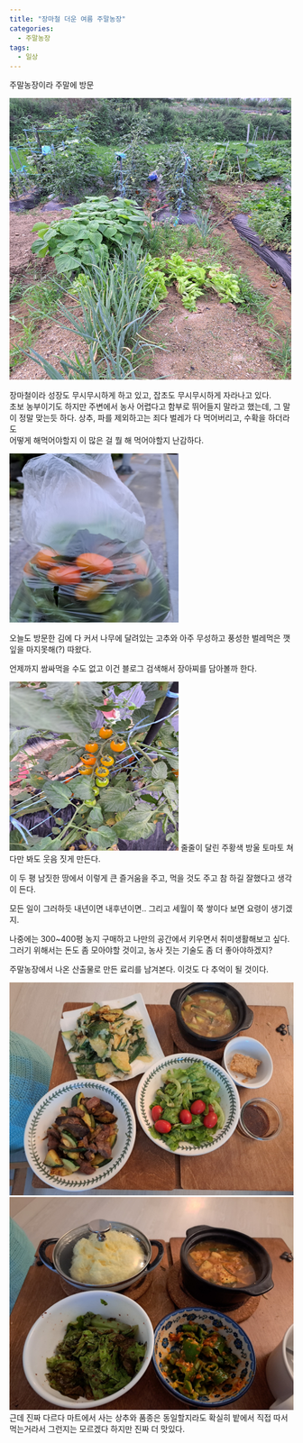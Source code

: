 ```yaml
---
title: "장마철 더운 여름 주말농장"
categories:
  - 주말농장
tags:
  - 일상
---
```

주말농장이라 주말에 방문  

</b>
<img src="assets/KakaoTalk_20220703_200444292_01.jpg" height="500"  width="500">
</b>  

장마철이라 성장도 무시무시하게 하고 있고, 잡초도 무시무시하게 자라나고 있다.   
초보 농부이기도 하지만 주변에서 농사 어렵다고 함부로 뛰어들지 말라고 했는데, 그 말이 정말 맞는듯 하다. 상추, 파를 제외하고는 죄다 벌레가 다 먹어버리고, 수확을 하더라도   
어떻게 해먹어야할지 이 많은 걸 뭘 해 먹어야할지 난감하다.  

</b> 
<img src="assets/KakaoTalk_20220703_200609896_01.jpg" height="300"  width="300">  

오늘도  방문한 김에 다 커서 나무에 달려있는 고추와 아주 무성하고 풍성한 벌레먹은 깻잎을 마지못해(?) 따왔다.  

언제까지 쌈싸먹을 수도 없고 이건 블로그 검색해서 장아찌를 담아볼까 한다. 

<img src="assets/KakaoTalk_20220703_200411093.jpg" height="300"  width="300">  

</b>
줄줄이 달린 주황색 방울 토마토 쳐다만 봐도 웃음 짓게 만든다.   

이 두 평 남짓한 땅에서 이렇게 큰 즐거움을 주고, 먹을 것도 주고 참 하길 잘했다고 생각이 든다.  

모든 일이 그러하듯 내년이면 내후년이면.. 그리고 세월이 쭉 쌓이다 보면 요령이 생기겠지.  

나중에는 300~400평 농지 구매하고 나만의 공간에서 키우면서 취미생활해보고 싶다.  
그러기 위해서는 돈도 좀 모아야할 것이고, 농사 짓는 기술도 좀 더 좋아야하겠지?  

주말농장에서 나온 산출물로 만든 료리를 남겨본다. 이것도 다 추억이 될 것이다.   
 


<img src="assets/KakaoTalk_20220625_174434357.jpg">  
<img src="assets/KakaoTalk_20220628_205816798.jpg">   
</b>
근데 진짜 다르다 마트에서 사는 상추와 품종은 동일할지라도 확실히 밭에서 직접 따서 먹는거라서 그런지는 모르겠다 하지만 진짜 더 맛있다.





